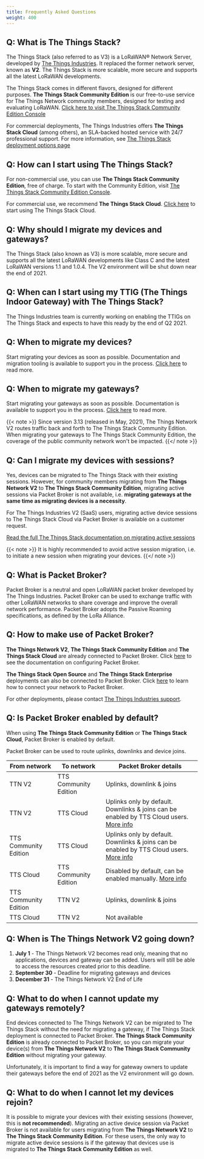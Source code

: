 ```yaml
---
title: Frequently Asked Questions
weight: 400
---
```


## Q: What is The Things Stack?
The Things Stack (also referred to as V3) is a LoRaWAN® Network Server, developed by <a href="https://www.thethingsindustries.com/" target="_blank">The Things Industries</a>. It replaced the former network server, known as **V2**. The Things Stack is more scalable, more secure and supports all the latest LoRaWAN developments.

The Things Stack comes in different flavors, designed for different purposes. **The Things Stack Community Edition** is our free-to-use service for The Things Network community members, designed for testing and evaluating LoRaWAN. <a href="https://console.cloud.thethings.network/" target="_blank">Click here to visit The Things Stack Community Edition Console</a>

For commercial deployments, The Things Industries offers **The Things Stack Cloud** (among others), an SLA-backed hosted service with 24/7 professional support. For more information, see <a href="https://www.thethingsindustries.com/deployment/" target="_blank">The Things Stack deployment options page</a>

## Q: How can I start using The Things Stack?
For non-commercial use, you can use **The Things Stack Community Edition**, free of charge. To start with the Community Edition, visit <a href="https://console.cloud.thethings.network/" target="_blank">The Things Stack Community Edition Console</a>.

For commercial use, we recommend **The Things Stack Cloud**. <a href="https://accounts.thethingsindustries.com/fee-calculator" target="_blank">Click here</a> to start using The Things Stack Cloud.

## Q: Why should I migrate my devices and gateways?
The Things Stack (also known as V3) is more scalable, more secure and supports all the latest LoRaWAN developments like Class C and the latest LoRaWAN versions 1.1 and 1.0.4. The V2 environment will be shut down near the end of 2021.

## Q: When can I start using my TTIG (The Things Indoor Gateway) with The Things Stack?
The Things Industries team is currently working on enabling the TTIGs on The Things Stack and expects to have this ready by the end of Q2 2021.

## Q: When to migrate my devices?
Start migrating your devices as soon as possible. Documentation and migration tooling is available to support you in the process. [Click here](/the-things-stack/migrate-to-v3/) to read more.

## Q: When to migrate my gateways?
Start migrating your gateways as soon as possible. Documentation is available to support you in the process. [Click here](/the-things-stack/migrate-to-v3/) to read more. 

{{< note >}}
Since version 3.13 (released in May, 2021), The Things Network V2 routes traffic back and forth to The Things Stack Community Edition. When migrating your gateways to The Things Stack Community Edition, the coverage of the public community network won't be impacted.
{{</ note >}}

## Q: Can I migrate my devices with sessions?
Yes, devices can be migrated to The Things Stack with their existing sessions. However, for community members migrating from **The Things Network V2** to **The Things Stack Community Edition**, migrating active sessions via Packet Broker is not available, i.e. **migrating gateways at the same time as migrating devices is a necessity**.

For The Things Industries V2 (SaaS) users, migrating active device sessions to The Things Stack Cloud via Packet Broker is available on a customer request. 

<a href="https://www.thethingsindustries.com/docs/getting-started/migrating/migrating-from-v2/migrate-using-migration-tool/migrate-active-session/" target="_blank">Read the full The Things Stack documentation on migrating active sessions</a>

{{< note >}}
It is highly recommended to avoid active session migration, i.e. to initiate a new session when migrating your devices.
{{</ note >}}

## Q: What is Packet Broker?
Packet Broker is a neutral and open LoRaWAN packet broker developed by The Things Industries. Packet Broker can be used to exchange traffic with other LoRaWAN networks to share coverage and improve the overall network performance. Packet Broker adopts the Passive Roaming specifications, as defined by the LoRa Alliance. 

## Q: How to make use of Packet Broker?
**The Things Network V2**, **The Things Stack Community Edition** and **The Things Stack Cloud** are already connected to Packet Broker. Click <a href="https://www.thethingsindustries.com/docs/reference/packet-broker/configure/" target="_blank">here</a> to see the documentation on configuring Packet Broker.

**The Things Stack Open Source** and **The Things Stack Enterprise** deployments can also be connected to Packet Broker. Click <a href="https://www.thethingsindustries.com/docs/reference/packet-broker/" target="_blank">here</a> to learn how to connect your network to Packet Broker.

For other deployments, please contact [The Things Industries support](mailto:support@thethingsindustries.com).

## Q: Is Packet Broker enabled by default?
When using **The Things Stack Community Edition** or **The Things Stack Cloud**, Packet Broker is enabled by default.

Packet Broker can be used to route uplinks, downlinks and device joins.

|From network | To network | Packet Broker details|
|--|--|--|
| TTN V2 | TTS Community Edition | Uplinks, downlink & joins|
| TTN V2 | TTS Cloud | Uplinks only by default. Downlinks & joins can be enabled by TTS Cloud users. <a href="https://www.thethingsindustries.com/docs/reference/packet-broker/configure/" target="_blank">More info</a> |
| TTS Community Edition | TTS Cloud | Uplinks only by default. Downlinks & joins can be enabled by TTS Cloud users. <a href="https://www.thethingsindustries.com/docs/reference/packet-broker/configure/" target="_blank">More info</a> |
| TTS Cloud | TTS Community Edition | Disabled by default, can be enabled manually. <a href="https://www.thethingsindustries.com/docs/reference/packet-broker/configure/" target="_blank">More info</a>|
| TTS Community Edition | TTN V2 | Uplinks, downlink & joins|
| TTS Cloud | TTN V2 | Not available|


## Q: When is The Things Network V2 going down?
1. **July 1** - The Things Network V2 becomes read only, meaning that no applications, devices and gateway can be added. Users will still be able to access the resources created prior to this deadline.
2. **September 30** - Deadline for migrating gateways and devices
3. **December 31** - The Things Network V2 End of Life 

## Q: What to do when I cannot update my gateways remotely?
End devices connected to The Things Network V2 can be migrated to The Things Stack without the need for migrating a gateway, if The Things Stack deployment is connected to Packet Broker. **The Things Stack Community Edition** is already connected to Packet Broker, so you can migrate your device(s) from **The Things Network V2** to **The Things Stack Community Edition** without migrating your gateway.

Unfortunately, it is important to find a way for gateway owners to update their gateways before the end of 2021 as the V2 environment will go down. 

## Q: What to do when I cannot let my devices rejoin?
It is possible to migrate your devices with their existing sessions (however, this is **not recommended**). Migrating an active device session via Packet Broker is not available for users migrating from **The Things Network V2** to **The Things Stack Community Edition**. For these users, the only way to migrate active device sessions is if the gateway that devices use is migrated to **The Things Stack Community Edition** as well.
